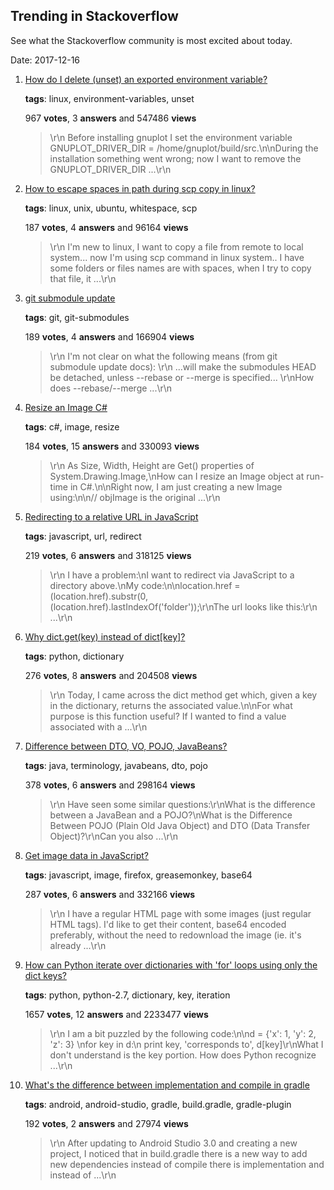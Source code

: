 ## Trending in Stackoverflow

See what the Stackoverflow community is most excited about today.

Date: 2017-12-16


1. [How do I delete (unset) an exported environment variable?](https://stackoverflow.com/questions/6877727/how-do-i-delete-unset-an-exported-environment-variable)

    **tags**: linux, environment-variables, unset
            
    967 **votes**, 3 **answers** and 547486 **views**

    > \r\n            Before installing gnuplot I set the environment variable GNUPLOT_DRIVER_DIR = /home/gnuplot/build/src.\n\nDuring the installation something went wrong; now I want to remove the GNUPLOT_DRIVER_DIR ...\r\n        

    
2. [How to escape spaces in path during scp copy in linux?](https://stackoverflow.com/questions/19858176/how-to-escape-spaces-in-path-during-scp-copy-in-linux)

    **tags**: linux, unix, ubuntu, whitespace, scp
            
    187 **votes**, 4 **answers** and 96164 **views**

    > \r\n            I'm new to linux, I want to copy a file from remote to local system... now I'm using scp command in linux system.. I have some folders or files names are with spaces, when I try to copy that file, it ...\r\n        

    
3. [git submodule update](https://stackoverflow.com/questions/1979167/git-submodule-update)

    **tags**: git, git-submodules
            
    189 **votes**, 4 **answers** and 166904 **views**

    > \r\n            I'm not clear on what the following means (from git submodule update docs):  \r\n  ...will make the submodules HEAD be detached, unless --rebase or --merge is specified...  \r\nHow does --rebase/--merge ...\r\n        

    
4. [Resize an Image C#](https://stackoverflow.com/questions/1922040/resize-an-image-c-sharp)

    **tags**: c#, image, resize
            
    184 **votes**, 15 **answers** and 330093 **views**

    > \r\n            As Size, Width, Height are Get() properties of System.Drawing.Image,\nHow can I resize an Image object at run-time in C#.\n\nRight now, I am just creating a new Image using:\n\n// objImage is the original ...\r\n        

    
5. [Redirecting to a relative URL in JavaScript](https://stackoverflow.com/questions/1655065/redirecting-to-a-relative-url-in-javascript)

    **tags**: javascript, url, redirect
            
    219 **votes**, 6 **answers** and 318125 **views**

    > \r\n            I have a problem:\nI want to redirect via JavaScript to a directory above.\nMy code:\n\nlocation.href = (location.href).substr(0, (location.href).lastIndexOf('folder'));\r\nThe url looks like this:\r\n  ...\r\n        

    
6. [Why dict.get(key) instead of dict[key]?](https://stackoverflow.com/questions/11041405/why-dict-getkey-instead-of-dictkey)

    **tags**: python, dictionary
            
    276 **votes**, 8 **answers** and 204508 **views**

    > \r\n            Today, I came across the dict method get which, given a key in the dictionary, returns the associated value.\n\nFor what purpose is this function useful? If I wanted to find a value associated with a ...\r\n        

    
7. [Difference between DTO, VO, POJO, JavaBeans?](https://stackoverflow.com/questions/1612334/difference-between-dto-vo-pojo-javabeans)

    **tags**: java, terminology, javabeans, dto, pojo
            
    378 **votes**, 6 **answers** and 298164 **views**

    > \r\n            Have seen some similar questions:\r\nWhat is the difference between a JavaBean and a POJO?\nWhat is the Difference Between POJO (Plain Old Java Object) and DTO (Data Transfer Object)?\r\nCan you also ...\r\n        

    
8. [Get image data in JavaScript?](https://stackoverflow.com/questions/934012/get-image-data-in-javascript)

    **tags**: javascript, image, firefox, greasemonkey, base64
            
    287 **votes**, 6 **answers** and 332166 **views**

    > \r\n            I have a regular HTML page with some images (just regular <img /> HTML tags). I'd like to get their content, base64 encoded preferably, without the need to redownload the image (ie. it's already ...\r\n        

    
9. [How can Python iterate over dictionaries with 'for' loops using only the dict keys?](https://stackoverflow.com/questions/3294889/how-can-python-iterate-over-dictionaries-with-for-loops-using-only-the-dict-ke)

    **tags**: python, python-2.7, dictionary, key, iteration
            
    1657 **votes**, 12 **answers** and 2233477 **views**

    > \r\n            I am a bit puzzled by the following code:\n\nd = {'x': 1, 'y': 2, 'z': 3} \nfor key in d:\n    print key, 'corresponds to', d[key]\r\nWhat I don't understand is the key portion. How does Python recognize ...\r\n        

    
10. [What's the difference between implementation and compile in gradle](https://stackoverflow.com/questions/44493378/whats-the-difference-between-implementation-and-compile-in-gradle)

    **tags**: android, android-studio, gradle, build.gradle, gradle-plugin
            
    192 **votes**, 2 **answers** and 27974 **views**

    > \r\n            After updating to Android Studio 3.0 and creating a new project, I noticed that in build.gradle there is a new way to add new dependencies instead of compile there is implementation and instead of ...\r\n        

    